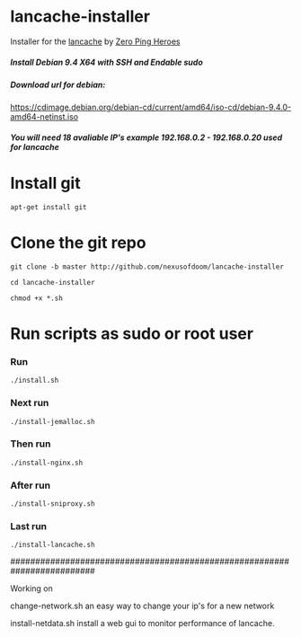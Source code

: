 # lancache-installer

Installer for the [lancache](https://github.com/zeropingheroes/lancache) by [Zero Ping Heroes](https://github.com/zeropingheroes)
 
 ##### Install Debian 9.4 X64 with SSH and Endable sudo
 
 ##### Download url for debian:
  https://cdimage.debian.org/debian-cd/current/amd64/iso-cd/debian-9.4.0-amd64-netinst.iso
 
 ##### You will need 18 avaliable IP's example 192.168.0.2 - 192.168.0.20 used for lancache
 
 # Install git 
 
`apt-get install git`

# Clone the git repo
 
 `git clone -b master http://github.com/nexusofdoom/lancache-installer`
 
 `cd lancache-installer`
 
 `chmod +x *.sh`

# Run scripts as sudo or root user

### Run 
 
 `./install.sh`
 
### Next run
 
 `./install-jemalloc.sh`

### Then run 
 
 `./install-nginx.sh`

### After run 
 
 `./install-sniproxy.sh`

### Last run 
 
 `./install-lancache.sh`
 
#########################################################################

Working on 

change-network.sh	 an easy way to change your ip's for a new network

install-netdata.sh install a web gui to monitor performance of lancache.
